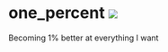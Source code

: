 # one_percent ![](http://hits.dwyl.com/gitlostmurali/one_percent.svg)
Becoming 1% better at everything I want
